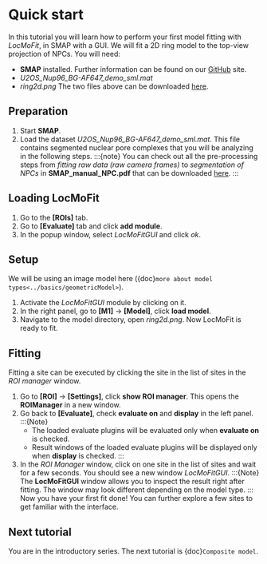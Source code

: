 # Quick start

In this tutorial you will learn how to perform your first model fitting with *LocMoFit*, in SMAP with a GUI. We will fit a 2D ring model to the top-view projection of NPCs. You will need:
* **SMAP** installed. Further information can be found on our [GitHub](https://github.com/jries/SMAP/) site.
* _U2OS_Nup96_BG-AF647_demo_sml.mat_
* _ring2d.png_
The two files above can be downloaded [here](https://www.embl.de/download/ries/LocMoFit/).

## Preparation
1. Start **SMAP**.
2. Load the dataset _U2OS_Nup96_BG-AF647_demo_sml.mat_. This file contains segmented nuclear pore complexes that you will be analyzing in the following steps.
:::{note}
You can check out all the pre-processing steps from _fitting raw data (raw camera frames)_ to _segmentation of NPCs_ in
**SMAP_manual_NPC.pdf** that can be downloaded [here](https://www.embl.de/download/ries/Documentation/).
:::

## Loading LocMoFit
1. Go to the **[ROIs]** tab.
2. Go to **[Evaluate]** tab and click **add module**.
3. In the popup window, select _LocMoFitGUI_ and click *ok*.

## Setup
We will be using an image model here ({doc}`more about model types<../basics/geometricModel>`).
1. Activate the _LocMoFitGUI_ module by clicking on it.
2. In the right panel, go to **[M1]** -> **[Model]**, click **load model**.
3. Navigate to the model directory, open _ring2d.png_. Now LocMoFit is ready to fit.

## Fitting
Fitting a site can be executed by clicking the site in the list of sites in the _ROI manager_ window.
1. Go to **[ROI]** -> **[Settings]**, click **show ROI manager**. This opens the **ROIManager** in a new window.
2. Go back to **[Evaluate]**, check **evaluate on** and **display** in the left panel.
	:::{Note}
	* The loaded evaluate plugins will be evaluated only when **evaluate on** is checked.
	* Result windows of the loaded evaluate plugins will be displayed only when **display** is checked.
	:::
3. In the _ROI Manager_ window, click on one site in the list of sites and wait for a few seconds. You should see a new window _LocMoFitGUI_.
	:::{Note}
	The **LocMoFitGUI** window allows you to inspect the result right after fitting. The window may look different depending on the model type.
	:::
Now you have your first fit done! You can further explore a few sites to get familiar with the interface.

## Next tutorial
You are in the introductory series. The next tutorial is {doc}`Composite model`.
